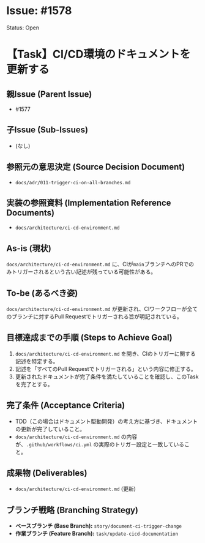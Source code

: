 # Issue: #1578
Status: Open
# 【Task】CI/CD環境のドキュメントを更新する

## 親Issue (Parent Issue)
- #1577

## 子Issue (Sub-Issues)
- (なし)

## 参照元の意思決定 (Source Decision Document)
- `docs/adr/011-trigger-ci-on-all-branches.md`

## 実装の参照資料 (Implementation Reference Documents)
- `docs/architecture/ci-cd-environment.md`

## As-is (現状)
`docs/architecture/ci-cd-environment.md` に、CIが`main`ブランチへのPRでのみトリガーされるという古い記述が残っている可能性がある。

## To-be (あるべき姿)
`docs/architecture/ci-cd-environment.md` が更新され、CIワークフローが全てのブランチに対するPull Requestでトリガーされる旨が明記されている。

## 目標達成までの手順 (Steps to Achieve Goal)
1. `docs/architecture/ci-cd-environment.md` を開き、CIのトリガーに関する記述を特定する。
2. 記述を「すべてのPull Requestでトリガーされる」という内容に修正する。
3. 更新されたドキュメントが完了条件を満たしていることを確認し、このTaskを完了とする。

## 完了条件 (Acceptance Criteria)
- TDD（この場合はドキュメント駆動開発）の考え方に基づき、ドキュメントの更新が完了していること。
- `docs/architecture/ci-cd-environment.md` の内容が、`.github/workflows/ci.yml` の実際のトリガー設定と一致していること。

## 成果物 (Deliverables)
- `docs/architecture/ci-cd-environment.md` (更新)

## ブランチ戦略 (Branching Strategy)
- **ベースブランチ (Base Branch):** `story/document-ci-trigger-change`
- **作業ブランチ (Feature Branch):** `task/update-cicd-documentation`
